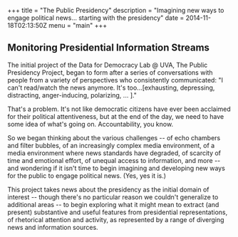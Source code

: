 +++
title = "The Public Presidency"
description = "Imagining new ways to engage political news... starting with the presidency"
date = 2014-11-18T02:13:50Z
menu = "main"
+++

## Monitoring Presidential Information Streams

The initial project of the Data for Democracy Lab @ UVA, The Public Presidency Project, began to form after a series of conversations with people from a variety of perspectives who consistently communicated: "I can't read/watch the news anymore. It's too...[exhausting, depressing, distracting, anger-inducing, polarizing, ... ]."

That's a problem. It's not like democratic citizens have ever been acclaimed for their political attentiveness, but at the end of the day, we need to have some idea of what's going on. Accountability, you know.

So we began thinking about the various challenges -- of echo chambers and filter bubbles, of an increasingly complex media environment, of a media environment where news standards have degraded, of scarcity of time and emotional effort, of unequal access to information, and more -- and wondering if it isn't time to begin imagining and developing new ways for the public to engage political news. (Yes, yes it is.)

This project takes news about the presidency as the initial domain of interest -- though there's no particular reason we couldn't generalize to additional areas -- to begin exploring what it might mean to extract (and present) substantive and useful features from presidential representations, of rhetorical attention and activity, as represented by a range of diverging news and information sources.

